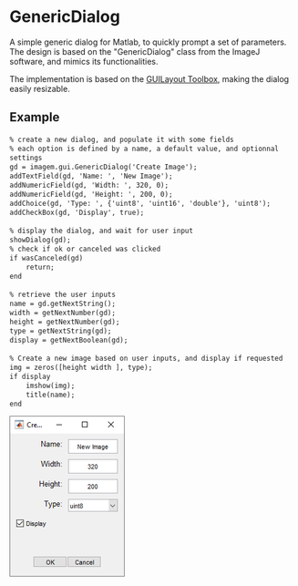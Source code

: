 # GenericDialog
A simple generic dialog for Matlab, to quickly prompt a set of parameters. 
The design is based on the "GenericDialog" class from the ImageJ software, and mimics its functionalities.

The implementation is based on the [GUILayout Toolbox](https://fr.mathworks.com/matlabcentral/fileexchange/47982-gui-layout-toolbox),
making the dialog easily resizable.

## Example

    % create a new dialog, and populate it with some fields
    % each option is defined by a name, a default value, and optionnal settings
    gd = imagem.gui.GenericDialog('Create Image');
    addTextField(gd, 'Name: ', 'New Image');
    addNumericField(gd, 'Width: ', 320, 0);
    addNumericField(gd, 'Height: ', 200, 0);
    addChoice(gd, 'Type: ', {'uint8', 'uint16', 'double'}, 'uint8');
    addCheckBox(gd, 'Display', true);
    
    % display the dialog, and wait for user input
    showDialog(gd);
    % check if ok or canceled was clicked
    if wasCanceled(gd)
        return;
    end
     
    % retrieve the user inputs
    name = gd.getNextString();
    width = getNextNumber(gd);
    height = getNextNumber(gd);
    type = getNextString(gd);
    display = getNextBoolean(gd);
     
    % Create a new image based on user inputs, and display if requested
    img = zeros([height width ], type);
    if display
        imshow(img);
        title(name);
    end

![Sample dialog as created by "GenericDialog"](https://github.com/mattools/GenericDialog/blob/master/images/demo_GenericDialog_view.png)
